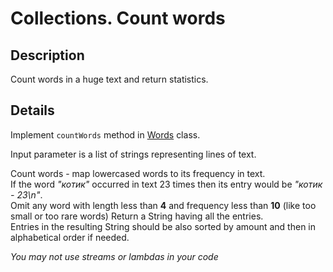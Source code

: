 # Collections. Count words

## Description
Count words in a huge text and return statistics.

## Details
Implement `countWords` method in [Words](src/main/java/com/efimchick/ifmo/collections/countwords/Words.java) class.

Input parameter is a list of strings representing lines of text.

Count words - map lowercased words to its frequency in text.\
If the word *"котик"* occurred in text 23 times then its entry would be *"котик - 23\n"*.\
Omit any word with length less than **4** and frequency less than **10** (like too small or too rare words)
Return a String having all the entries.\
Entries in the resulting String should be also sorted by amount and then in alphabetical order if needed.

*You may not use streams or lambdas in your code*